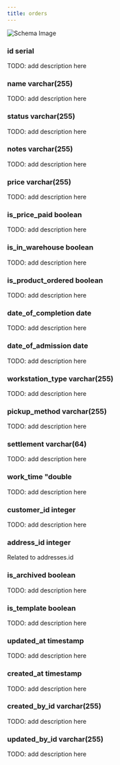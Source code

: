 ```yaml
---
title: orders
---
```



![Schema Image](/img/schema/orders.svg)

### id serial
TODO: add description here

### name varchar(255)
TODO: add description here

### status varchar(255)
TODO: add description here

### notes varchar(255)
TODO: add description here

### price varchar(255)
TODO: add description here

### is_price_paid boolean
TODO: add description here

### is_in_warehouse boolean
TODO: add description here

### is_product_ordered boolean
TODO: add description here

### date_of_completion date
TODO: add description here

### date_of_admission date
TODO: add description here

### workstation_type varchar(255)
TODO: add description here

### pickup_method varchar(255)
TODO: add description here

### settlement varchar(64)
TODO: add description here

### work_time "double
TODO: add description here

### customer_id integer
TODO: add description here

### address_id integer
Related to addresses.id

### is_archived boolean
TODO: add description here

### is_template boolean
TODO: add description here

### updated_at timestamp
TODO: add description here

### created_at timestamp
TODO: add description here

### created_by_id varchar(255)
TODO: add description here

### updated_by_id varchar(255)
TODO: add description here

